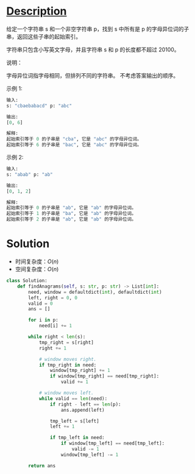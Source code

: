 # [Description](https://leetcode-cn.com/problems/find-all-anagrams-in-a-string)
给定一个字符串 s 和一个非空字符串 p，找到 s 中所有是 p 的字母异位词的子串，返回这些子串的起始索引。

字符串只包含小写英文字母，并且字符串 s 和 p 的长度都不超过 20100。

说明：

字母异位词指字母相同，但排列不同的字符串。
不考虑答案输出的顺序。

示例 1:
```python
输入:
s: "cbaebabacd" p: "abc"

输出:
[0, 6]

解释:
起始索引等于 0 的子串是 "cba", 它是 "abc" 的字母异位词。
起始索引等于 6 的子串是 "bac", 它是 "abc" 的字母异位词。
```
 示例 2:
```python
输入:
s: "abab" p: "ab"

输出:
[0, 1, 2]

解释:
起始索引等于 0 的子串是 "ab", 它是 "ab" 的字母异位词。
起始索引等于 1 的子串是 "ba", 它是 "ab" 的字母异位词。
起始索引等于 2 的子串是 "ab", 它是 "ab" 的字母异位词。
```

# Solution
- 时间复杂度：$O(n)$
- 空间复杂度：$O(n)$

```python
class Solution:
    def findAnagrams(self, s: str, p: str) -> List[int]:
        need, window = defaultdict(int), defaultdict(int)
        left, right = 0, 0
        valid = 0
        ans = []

        for i in p:
            need[i] += 1

        while right < len(s):
            tmp_right = s[right]
            right += 1

            # window moves right.
            if tmp_right in need:
                window[tmp_right] += 1
                if window[tmp_right] == need[tmp_right]:
                    valid += 1

            # window moves left.
            while valid == len(need):
                if right - left == len(p):
                    ans.append(left)

                tmp_left = s[left]
                left += 1

                if tmp_left in need:
                    if window[tmp_left] == need[tmp_left]:
                        valid -= 1
                    window[tmp_left] -= 1

        return ans
```
